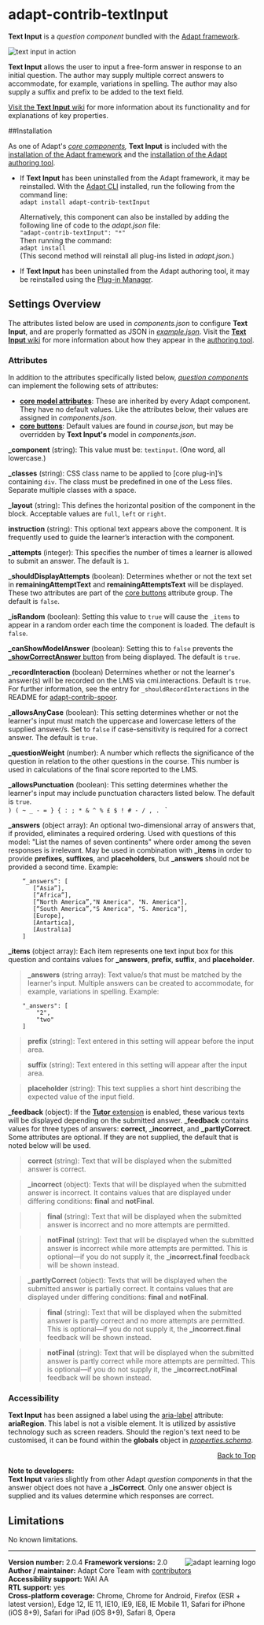 # adapt-contrib-textInput  

**Text Input** is a *question component* bundled with the [Adapt framework](https://github.com/adaptlearning/adapt_framework).  

<img src="https://github.com/adaptlearning/documentation/blob/master/04_wiki_assets/plug-ins/images/textInput01.gif" alt="text input in action">  

**Text Input** allows the user to input a free-form answer in response to an initial question. The author may supply multiple correct answers to accommodate, for example, variations in spelling. The author may also supply a suffix and prefix to be added to the text field.

[Visit the **Text Input** wiki](https://github.com/adaptlearning/adapt-contrib-textInput/wiki) for more information about its functionality and for explanations of key properties. 

##Installation

As one of Adapt's *[core components](https://github.com/adaptlearning/adapt_framework/wiki/Core-Plug-ins-in-the-Adapt-Learning-Framework#question-components),* **Text Input** is included with the [installation of the Adapt framework](https://github.com/adaptlearning/adapt_framework/wiki/Manual-installation-of-the-Adapt-framework#installation) and the [installation of the Adapt authoring tool](https://github.com/adaptlearning/adapt_authoring/wiki/Installing-Adapt-Origin).

* If **Text Input** has been uninstalled from the Adapt framework, it may be reinstalled.
With the [Adapt CLI](https://github.com/adaptlearning/adapt-cli) installed, run the following from the command line:  
`adapt install adapt-contrib-textInput`

    Alternatively, this component can also be installed by adding the following line of code to the *adapt.json* file:  
    `"adapt-contrib-textInput": "*"`  
    Then running the command:  
    `adapt install`  
    (This second method will reinstall all plug-ins listed in *adapt.json*.)  

* If **Text Input** has been uninstalled from the Adapt authoring tool, it may be reinstalled using the [Plug-in Manager](https://github.com/adaptlearning/adapt_authoring/wiki/Plugin-Manager).

## Settings Overview

The attributes listed below are used in *components.json* to configure **Text Input**, and are properly formatted as JSON in [*example.json*](https://github.com/adaptlearning/adapt-contrib-textInput/blob/master/example.json). Visit the [**Text Input** wiki](https://github.com/adaptlearning/adapt-contrib-textInput/wiki) for more information about how they appear in the [authoring tool](https://github.com/adaptlearning/adapt_authoring/wiki). 

### Attributes

In addition to the attributes specifically listed below, [*question components*](https://github.com/adaptlearning/adapt_framework/wiki/Core-Plug-ins-in-the-Adapt-Learning-Framework#question-components) can implement the following sets of attributes:   
+ [**core model attributes**](https://github.com/adaptlearning/adapt_framework/wiki/Core-model-attributes): These are inherited by every Adapt component. They have no default values. Like the attributes below, their values are assigned in *components.json*. 
+ [**core buttons**](https://github.com/adaptlearning/adapt_framework/wiki/Core-Buttons): Default values are found in *course.json*, but may be overridden by **Text Input's** model in *components.json*.  

**_component** (string): This value must be: `textinput`. (One word, all lowercase.)

**_classes** (string): CSS class name to be applied to [core plug-in]’s containing `div`. The class must be predefined in one of the Less files. Separate multiple classes with a space.

**_layout** (string): This defines the horizontal position of the component in the block. Acceptable values are `full`, `left` or `right`.  

**instruction** (string): This optional text appears above the component. It is frequently used to
guide the learner’s interaction with the component.  

**_attempts** (integer): This specifies the number of times a learner is allowed to submit an answer. The default is `1`.    

**_shouldDisplayAttempts** (boolean): Determines whether or not the text set in **remainingAttemptText** and **remainingAttemptsText** will be displayed. These two attributes are part of the [core buttons](https://github.com/adaptlearning/adapt_framework/wiki/Core-Buttons) attribute group. The default is `false`.  

**_isRandom** (boolean): Setting this value to `true` will cause the `_items` to appear in a random order each time the component is loaded. The default is `false`.   

**_canShowModelAnswer** (boolean): Setting this to `false` prevents the [**_showCorrectAnswer** button](https://github.com/adaptlearning/adapt_framework/wiki/Core-Buttons) from being displayed. The default is `true`.

**_recordInteraction** (boolean) Determines whether or not the learner's answer(s) will be recorded on the LMS via cmi.interactions. Default is `true`. For further information, see the entry for `_shouldRecordInteractions` in the README for [adapt-contrib-spoor](https://github.com/adaptlearning/adapt-contrib-spoor).

**_allowsAnyCase** (boolean): This setting determines whether or not the learner's input must match the uppercase and lowercase letters of the supplied answer/s. Set to `false` if case-sensitivity is required for a correct answer. The default is `true`.  

**_questionWeight** (number): A number which reflects the significance of the question in relation to the other questions in the course. This number is used in calculations of the final score reported to the LMS.  

**_allowsPunctuation** (boolean): This setting determines whether the learner's input may include punctuation characters listed below. The default is `true`.  
`) ( ~ _ - = } { : ; * & ^ % £ $ ! # - / , . ` `

**_answers**  (object array):  An optional two-dimensional array of answers that, if provided, eliminates a required ordering. Used with questions of this model: "List the names of seven continents" where order among the seven responses is irrelevant. May be used in combination with **_items** in order to provide **prefixes**, **suffixes**, and **placeholders**, but **_answers** should not be provided a second time.   Example:  
````
    “_answers”: [
       [“Asia”],
       [“Africa”],
       [“North America”,"N America", "N. America"],  
       [“South America”,"S America", "S. America"],
       [Europe],
       [Antartica],
       [Australia]
    ]
````

**_items** (object array): Each item represents one text input box for this question and contains values for **_answers**, **prefix**, **suffix**, and **placeholder**.  

>**_answers** (string array): Text value/s that must be matched by the learner's input. Multiple answers can be created to accommodate, for example, variations in spelling.  Example:  
````
    "_answers": [  
        "2",
        "two"
    ]
````
>**prefix**  (string): Text entered in this setting will appear before the input area.  

>**suffix** (string): Text entered in this setting will appear after the input area.  

>**placeholder** (string): This text supplies a short hint describing the expected value of the input field.  

**_feedback** (object): If the [**Tutor** extension](https://github.com/adaptlearning/adapt-contrib-tutor) is enabled, these various texts will be displayed depending on the submitted answer. **_feedback**
contains values for three types of answers: **correct**, **_incorrect**, and **_partlyCorrect**. Some attributes are optional. If they are not supplied, the default that is noted below will be used.

>**correct** (string): Text that will be displayed when the submitted answer is correct.  

>**_incorrect** (object): Texts that will be displayed when the submitted answer is incorrect. It contains values that are displayed under differing conditions: **final** and **notFinal**. 

>>**final** (string): Text that will be displayed when the submitted answer is incorrect and no more attempts are permitted. 

>>**notFinal** (string): Text that will be displayed when the submitted answer is incorrect while more attempts are permitted. This is optional&mdash;if you do not supply it, the **_incorrect.final** feedback will be shown instead. 

>**_partlyCorrect** (object): Texts that will be displayed when the submitted answer is partially correct. It contains values that are displayed under differing conditions: **final** and **notFinal**.  

>>**final** (string): Text that will be displayed when the submitted answer is partly correct and no more attempts are permitted. This is optional&mdash;if you do not supply it, the **_incorrect.final** feedback will be shown instead.  

>>**notFinal** (string): Text that will be displayed when the submitted answer is partly correct while more attempts are permitted. This is optional&mdash;if you do not supply it, the **_incorrect.notFinal** feedback will be shown instead.  

### Accessibility
**Text Input** has been assigned a label using the [aria-label](https://github.com/adaptlearning/adapt_framework/wiki/Aria-Labels) attribute: **ariaRegion**. This label is not a visible element. It is utilized by assistive technology such as screen readers. Should the region's text need to be customised, it can be found within the **globals** object in [*properties.schema*](https://github.com/adaptlearning/adapt-contrib-textInput/blob/master/properties.schema).   
<div float align=right><a href="#top">Back to Top</a></div>

**Note to developers:**    
**Text Input** varies slightly from other Adapt *question components* in that the answer object does not have a **_isCorrect**. Only one answer object is supplied and its values determine which responses are correct.

## Limitations
 
No known limitations.  

----------------------------
**Version number:**  2.0.4   <a href="https://community.adaptlearning.org/" target="_blank"><img src="https://github.com/adaptlearning/documentation/blob/master/04_wiki_assets/plug-ins/images/adapt-logo-mrgn-lft.jpg" alt="adapt learning logo" align="right"></a> 
**Framework versions:** 2.0  
**Author / maintainer:** Adapt Core Team with [contributors](https://github.com/adaptlearning/adapt-contrib-textInput/graphs/contributors)    
**Accessibility support:** WAI AA   
**RTL support:** yes  
**Cross-platform coverage:** Chrome, Chrome for Android, Firefox (ESR + latest version), Edge 12, IE 11, IE10, IE9, IE8, IE Mobile 11, Safari for iPhone (iOS 8+9), Safari for iPad (iOS 8+9), Safari 8, Opera   
